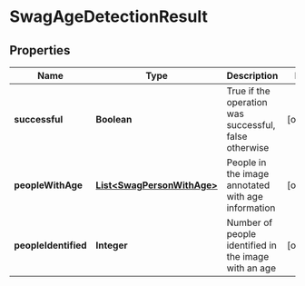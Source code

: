 
# SwagAgeDetectionResult

## Properties
Name | Type | Description | Notes
------------ | ------------- | ------------- | -------------
**successful** | **Boolean** | True if the operation was successful, false otherwise |  [optional]
**peopleWithAge** | [**List&lt;SwagPersonWithAge&gt;**](SwagPersonWithAge.md) | People in the image annotated with age information |  [optional]
**peopleIdentified** | **Integer** | Number of people identified in the image with an age |  [optional]



